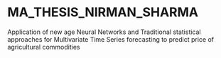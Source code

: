 # MA_THESIS_NIRMAN_SHARMA
Application of new age Neural Networks and Traditional statistical approaches for Multivariate Time Series forecasting to predict price of agricultural commodities

